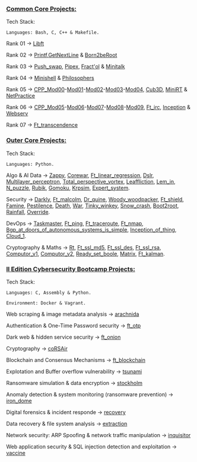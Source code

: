 ### [Common Core Projects:](https://github.com/bavba/42_School/tree/main/Common_Core/)

Tech Stack:
	
	Languages: Bash, C, C++ & Makefile.

Rank 01 -> [Libft](https://github.com/bavba/42_School/tree/main/Common_Core/Rank_01/Libft)

Rank 02 -> [Printf](https://github.com/bavba/42_School/tree/main/Common_Core/Rank_02/Printf),[GetNextLine](https://github.com/bavba/42_School/tree/main/Common_Core/Rank_02/GetNextLine) & [Born2beRoot](https://github.com/bavba/42_School/tree/main/Common_Core/Rank_02/Born2beRoot)

Rank 03 -> [Push_swap](https://github.com/bavba/42_School/tree/main/Common_Core/Rank_03/Push_swap), [Pipex](https://github.com/bavba/42_School/tree/main/Common_Core/Rank_03/Pipex), [Fract'ol](https://github.com/bavba/42_School/tree/main/Common_Core/Rank_03/Fractol) & [Minitalk](https://github.com/bavba/42_School/tree/main/Common_Core/Rank_03/Minitalk)

Rank 04 -> [Minishell](https://github.com/bavba/42_School/tree/main/Common_Core/Rank_04/Minishell) & [Philosophers](https://github.com/bavba/42_School/tree/main/Common_Core/Rank_04/Philosophers)

Rank 05 -> [CPP_Mod00](https://github.com/bavba/42_School/tree/main/Common_Core/Rank_05/CPP_Mod00)-[Mod01](https://github.com/bavba/42_School/tree/main/Common_Core/Rank_05/CPP_Mod01)-[Mod02](https://github.com/bavba/42_School/tree/main/Common_Core/Rank_05/CPP_Mod02)-[Mod03](https://github.com/bavba/42_School/tree/main/Common_Core/Rank_05/CPP_Mod03)-[Mod04](https://github.com/bavba/42_School/tree/main/Common_Core/Rank_05/CPP_Mod04), [Cub3D](https://github.com/bavba/42_School/tree/main/Common_Core/Rank_05/Cub3D), [MiniRT](https://github.com/bavba/42_School/tree/main/Common_Core/Rank_05/Cub3D) & [NetPractice](https://github.com/bavba/42_School/tree/main/Common_Core/Rank_05/NetPractice)

Rank 06 -> [CPP_Mod05](https://github.com/bavba/42_School/tree/main/Common_Core/Rank_06/CPP_Mod05)-[Mod06](https://github.com/bavba/42_School/tree/main/Common_Core/Rank_06/CPP_Mod06)-[Mod07](https://github.com/bavba/42_School/tree/main/Common_Core/Rank_06/CPP_Mod07)-[Mod08](https://github.com/bavba/42_School/tree/main/Common_Core/Rank_06/CPP_Mod08)-[Mod09](https://github.com/bavba/42_School/tree/main/Common_Core/Rank_06/CPP_mod09), [Ft_irc](https://github.com/bavba/42_School/tree/main/Common_Core/Rank_06/Ft_irc), [Inception](https://github.com/bavba/42_School/tree/main/Common_Core/Rank_06/Inception) & [Webserv](https://github.com/bavba/42_School/tree/main/Common_Core/Rank_06/Webserv) 

Rank 07 -> [Ft_transcendence](https://github.com/bavba/42_School/tree/main/Common_Core/Rank_07/Ft_transcendence)

### [Outer Core Projects:](https://github.com/bavba/42_School/tree/main/Outer_Core/)

Tech Stack:
	
	Languages: Python.

Algo & AI Data -> [Zappy](https://github.com/bavba/42_School/tree/main/Outer_Core/Algo_and_AI_Data/Zappy), [Corewar](https://github.com/bavba/42_School/tree/main/Outer_Core/Algo_and_AI_Data/Corewar), [Ft_linear_regression](https://github.com/bavba/42_School/tree/main/Outer_Core/Algo_and_AI_Data/Ft_linear_regression), [Dslr](https://github.com/bavba/42_School/tree/main/Outer_core/Algo_and_AI_Data/Dslr), [Multilayer_perceptron](https://github.com/bavba/42_School/tree/main/Outer_core/Algo_and_AI_Data/Multilayer_perceptron), [Total_perspective_vortex](https://github.com/bavba/42_School/tree/main/Outer_core/Algo_and_AI_Data/Total_perspective_vortex), [Leaffliction](https://github.com/bavba/42_School/tree/main/Outer_core/Algo_and_AI_Data/Leaffliction), [Lem_in](https://github.com/bavba/42_School/tree/main/Outer_core/Algo_and_AI_Data/Lem_in), [N_puzzle](https://github.com/bavba/42_School/tree/main/Outer_core/Algo_and_AI_Data/N_puzzle), [Rubik](https://github.com/bavba/42_School/tree/main/Outer_core/Algo_and_AI_Data/Rubik), [Gomoku](https://github.com/bavba/42_School/tree/main/Outer_core/Algo_and_AI_Data/Gokmoku), [Krpsim](https://github.com/bavba/42_School/tree/main/Outer_core/Algo_and_AI_Data/Krpsim), [Expert_system](https://github.com/bavba/42_School/tree/main/Outer_core/Algo_and_AI_Data/Expert_system).

Security -> [Darkly](https://github.com/bavba/42_School/tree/main/Outer_Core/Security/Darkly), [Ft_malcolm](https://github.com/bavba/42_School/tree/main/Outer_Core/Security/Ft_malcolm), [Dr_quine](https://github.com/bavba/42_School/tree/main/Outer_Core/Security/Dr_quine), [Woody_woodpacker](https://github.com/bavba/42_School/tree/main/Outer_Core/Security/Woody_woodpacker), [Ft_shield](https://github.com/bavba/42_School/tree/main/Outer_Core/Security/Ft_shield), [Famine](https://github.com/bavba/42_School/tree/main/Outer_Core/Security/Famine), [Pestilence](https://github.com/bavba/42_School/tree/main/Outer_Core/Security/Pestilence), [Death](https://github.com/bavba/42_School/tree/main/Outer_Core/Security/Death), [War](https://github.com/bavba/42_School/tree/main/Outer_Core/Security/War), [Tinky_winkey](https://github.com/bavba/42_School/tree/main/Outer_Core/Security/Tinky_winkey), [Snow_crash](https://github.com/bavba/42_School/tree/main/Outer_Core/Security/Snow_crash), [Boot2root](https://github.com/bavba/42_School/tree/main/Outer_Core/Security/Boot2root), [Rainfall](https://github.com/bavba/42_School/tree/main/Outer_Core/Security/Rainfall), [Override](https://github.com/bavba/42_School/tree/main/Outer_Core/Security/Override).

DevOps -> [Taskmaster](https://github.com/bavba/42_School/tree/main/Outer_Core/Devops/Taskmaster), [Ft_ping](https://github.com/bavba/42_School/tree/main/Outer_Core/Devops/Ft_ping), [Ft_traceroute](https://github.com/bavba/42_School/tree/main/Outer_Core/Devops/Ft_traceroute), [Ft_nmap](https://github.com/bavba/42_School/tree/main/Outer_Core/Devops/Ft_nmap), [Bgp_at_doors_of_autonomous_systems_is_simple](https://github.com/bavba/42_School/tree/main/Outer_Core/Devops/Bgp_at_doors_of_autonomous_systems_is_simple), [Inception_of_thing](https://github.com/bavba/42_School/tree/main/Outer_Core/Devops/Inception_of_things), [Cloud_1](https://github.com/bavba/42_School/tree/main/Outer_Core/Devops/Cloud_1).

Cryptography & Maths -> [Rt](https://github.com/bavba/42_School/tree/main/Outer_Core/Cryptography_and_Maths/Rt), [Ft_ssl_md5](https://github.com/bavba/42_School/tree/main/Outer_Core/Cryptography_and_Maths/Ft_ssl_md5), [Ft_ssl_des](https://github.com/bavba/42_School/tree/main/Outer_Core/Cryptography_and_Maths/Ft_ssl_des), [Ft_ssl_rsa](https://github.com/bavba/42_School/tree/main/Outer_Core/Cryptography_and_Maths/Ft_ssl_rsa), [Computor_v1](https://github.com/bavba/42_School/tree/main/Outer_Core/Cryptography_and_Maths/Computor_v1), [Computor_v2](https://github.com/bavba/42_School/tree/main/Outer_Core/Cryptography_and_Maths/Computor_v2), [Ready_set_boole](https://github.com/bavba/42_School/tree/main/Outer_Core/Cryptography_and_Maths/Ready_set_boole), [Matrix](https://github.com/bavba/42_School/tree/main/Outer_Core/Cryptography_and_Maths/Matrix), [Ft_kalman](https://github.com/bavba/42_School/tree/main/Outer_Core/Cryptography_and_Maths/Ft_Kalman).


### [II Edition Cybersecurity Bootcamp Projects:](https://github.com/bavba/42_School/tree/main/Cybersecurity_bootcamp)

Tech Stack:
	
	Languages: C, Assembly & Python.
	
	Environment: Docker & Vagrant.

Web scraping & image metadata analysis -> [arachnida](https://github.com/bavba/42_School/tree/main/Cybersecurity_bootcamp/arachnida)

Authentication & One-Time Password security -> [ft_otp](https://github.com/bavba/42_School/tree/main/Cybersecurity_bootcamp/ft_otp)

Dark web & hidden service security -> [ft_onion](https://github.com/bavba/42_School/tree/main/Cybersecurity_bootcamp/ft_onion) 

Cryptography -> [coRSAir](https://github.com/bavba/42_School/tree/main/Cybersecurity_bootcamp/coRSAir)

Blockchain and Consensus Mechanisms -> [ft_blockchain](https://github.com/bavba/42_School/tree/main/Cybersecurity_bootcamp/ft_blockchain)

Explotation and Buffer overflow vulnerability -> [tsunami](https://github.com/bavba/42_School/tree/main/Cybersecurity_bootcamp/tsunami)

Ransomware simulation & data encryption -> [stockholm](https://github.com/bavba/42_School/tree/main/Cybersecurity_bootcamp/stockholm)

Anomaly detection & system monitoring (ransomware prevention) -> [iron_dome](https://github.com/bavba/42_School/tree/main/Cybersecurity_bootcamp/iron_dome)

Digital forensics & incident responde -> [recovery](https://github.com/bavba/42_School/tree/main/Cybersecurity_bootcamp/recovery)

Data recovery & file system analysis -> [extraction](https://github.com/bavba/42_School/tree/main/Cybersecurity_bootcamp/extraction)

Network security: ARP Spoofing & network traffic manipulation -> [inquisitor](https://github.com/bavba/42_School/tree/main/Cybersecurity_bootcamp/inquisitor)

Web application security & SQL injection detection and exploitation -> [vaccine](https://github.com/bavba/42_School/tree/main/Cybersecurity_bootcamp/vaccine)
